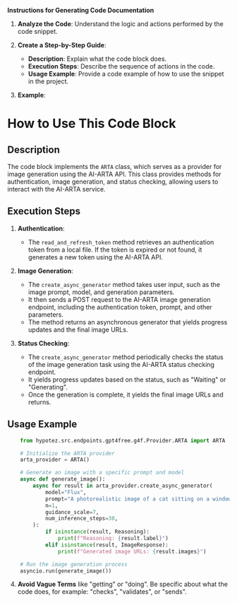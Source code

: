 **Instructions for Generating Code Documentation**

1. **Analyze the Code**: Understand the logic and actions performed by the code snippet.

2. **Create a Step-by-Step Guide**:
    - **Description**: Explain what the code block does.
    - **Execution Steps**: Describe the sequence of actions in the code.
    - **Usage Example**: Provide a code example of how to use the snippet in the project.

3. **Example**:

How to Use This Code Block
=========================================================================================

Description
-------------------------
The code block implements the `ARTA` class, which serves as a provider for image generation using the AI-ARTA API. This class provides methods for authentication, image generation, and status checking, allowing users to interact with the AI-ARTA service.

Execution Steps
-------------------------
1. **Authentication**:
   - The `read_and_refresh_token` method retrieves an authentication token from a local file. If the token is expired or not found, it generates a new token using the AI-ARTA API.

2. **Image Generation**:
   - The `create_async_generator` method takes user input, such as the image prompt, model, and generation parameters.
   - It then sends a POST request to the AI-ARTA image generation endpoint, including the authentication token, prompt, and other parameters.
   - The method returns an asynchronous generator that yields progress updates and the final image URLs.

3. **Status Checking**:
   - The `create_async_generator` method periodically checks the status of the image generation task using the AI-ARTA status checking endpoint.
   - It yields progress updates based on the status, such as "Waiting" or "Generating".
   - Once the generation is complete, it yields the final image URLs and returns.

Usage Example
-------------------------

```python
    from hypotez.src.endpoints.gpt4free.g4f.Provider.ARTA import ARTA

    # Initialize the ARTA provider
    arta_provider = ARTA()

    # Generate an image with a specific prompt and model
    async def generate_image():
        async for result in arta_provider.create_async_generator(
            model="Flux",
            prompt="A photorealistic image of a cat sitting on a window sill",
            n=1,
            guidance_scale=7,
            num_inference_steps=30,
        ):
            if isinstance(result, Reasoning):
                print(f"Reasoning: {result.label}")
            elif isinstance(result, ImageResponse):
                print(f"Generated image URLs: {result.images}")

    # Run the image generation process
    asyncio.run(generate_image())
```

4. **Avoid Vague Terms** like "getting" or "doing". Be specific about what the code does, for example: "checks", "validates", or "sends".